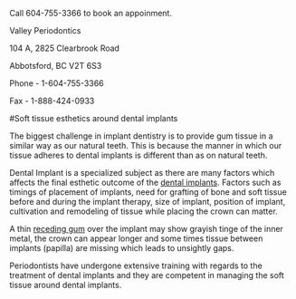 Call 604-755-3366 to book an appoinment.

Valley Periodontics

104 A, 2825 Clearbrook Road

Abbotsford, BC V2T 6S3

Phone - 1-604-755-3366

Fax - 1-888-424-0933

#Soft tissue esthetics around dental implants

The biggest challenge in implant dentistry is to provide gum tissue in a similar way as our natural teeth. This is because the manner in which our tissue adheres to dental implants is different than as on natural teeth.

Dental Implant is a specialized subject as there are many factors which affects the final esthetic outcome of the [dental implants](http://www.abbotsfordperiodontist.ca/#Dental-Implants). Factors such as timings of placement of implants, need for grafting of bone and soft tissue before and during the implant therapy, size of implant, position of implant, cultivation and remodeling of tissue while placing the crown can matter.

A thin [receding gum](http://www.abbotsfordperiodontist.ca/#Receding-Gums) over the implant may show grayish tinge of the inner metal, the crown can appear longer and some times tissue between implants (papilla) are missing which leads to unsightly gaps.

Periodontists have undergone extensive training with regards to the treatment of dental implants and they are competent in managing the soft tissue around dental implants.  
